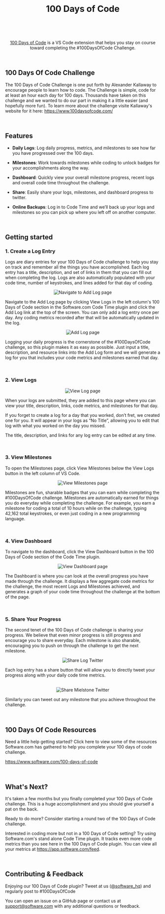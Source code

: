<br />

<h1 align="center">
  <!-- Icon here <img src="https://swdc-vscode.s3-us-west-1.amazonaws.com/software-headphones.png" height="30px" />&nbsp -->
  100 Days of Code
  <br />
  &nbsp
</h1>

<br />

<p align="center"><a href="https://www.software.com/100-days-of-code">100 Days of Code</a> is a VS Code extension that helps you stay on course toward completing the #100DaysOfCode Challenge.
</p>

<br />

<!-- <p align="center">
  <a href="https://marketplace.visualstudio.com/items?itemName=softwaredotcom.music-time">
    <img alt="Marketplace" src="https://vsmarketplacebadge.apphb.com/version-short/softwaredotcom.music-time.svg"></a>
  <a href="https://marketplace.visualstudio.com/items?itemName=softwaredotcom.music-time">
    <img alt="Installs" src="https://vsmarketplacebadge.apphb.com/installs-short/softwaredotcom.music-time.svg"></a>
  <a href="https://marketplace.visualstudio.com/items?itemName=softwaredotcom.music-time">
    <img alt="Rating" src="https://vsmarketplacebadge.apphb.com/rating-short/softwaredotcom.music-time.svg"></a>
</p> -->

## 100 Days Of Code Challenge
The 100 Days of Code Challenge is one put forth by Alexander Kallaway to encourage people to learn how to code. The Challenge is simple, code for at least an hour each day for 100 days. Thousands have taken on this challenge and we wanted to do our part in making it a little easier (and hopefully more fun). To learn more about the challenge visite Kallaway's website for it here: https://www.100daysofcode.com/

<br>

## Features

-   **Daily Logs**: Log daily progress, metrics, and milestones to see how far you have progressed over the 100 days.

-   **Milestones**: Work towards milestones while coding to unlock badges for your accomplishments along the way.

-   **Dashboard**: Quickly view your overall milestone progress, recent logs and overall code time throughout the challenge.

-   **Share**: Easily share your logs, milestones, and dashboard progress to twitter.

-   **Online Backups**: Log in to Code Time and we’ll back up your logs and milestones so you can pick up where you left off on another computer.

<br />

## Getting started

### **1. Create a Log Entry**

Logs are diary entries for your 100 Days of Code challenge to help you stay on track and remember all the things you have accomplished. Each log entry has a title, description, and set of links in them that you can fill out when completing the log. Logs are also automatically populated with your code time, number of keystrokes, and lines added for that day of coding.

<p align="center" style="margin: 0 10%">
    <img src="https://100-days-of-code.s3-us-west-1.amazonaws.com/Readme/Add+Log+Navigation.png" alt="Navigate to Add Log page" />
</p>

Navigate to the Add Log page by clicking View Logs in the left column's 100 Days of Code section in the Software.com Code Time plugin and click the Add Log link at the top of the screen. You can only add a log entry once per day. Any coding metrics recorded after that will be automatically updated in the log.

<p align="center" style="margin: 0 10%">
    <img src="https://100-days-of-code.s3-us-west-1.amazonaws.com/Readme/Add+log+Form.png" alt="Add Log page" />
</p>

Logging your daily progress is the cornerstone of the #100DaysOfCode challenge, so this plugin makes it as easy as possible. Just input a title, description, and resource links into the Add Log form and we will generate a log for you that includes your code metrics and milestones earned that day.

<br>

### **2. View Logs**

<p align="center" style="margin: 0 10%">
    <img src="https://100-days-of-code.s3-us-west-1.amazonaws.com/Readme/View+Log+Page.png" alt="View Log page" />
</p>

When your logs are submitted, they are added to this page where you can view your title, description, links, code metrics, and milestones for that day. 

If you forget to create a log for a day that you worked, don’t fret, we created one for you. It will appear in your logs as “No Title”, allowing you to edit that log with what you worked on the day you missed.

The title, description, and links for any log entry can be edited at any time.

<br>

### **3. View Milestones**

To open the Milestones page, click View Milestones below the View Logs button in the left column of VS Code. 

<p align="center" style="margin: 0 10%">
  <img src="https://100-days-of-code.s3-us-west-1.amazonaws.com/Readme/Milestones+Page.png" alt="View Milestones page" />
</p>

Milestones are fun, sharable badges that you can earn while completing the #100DaysOfCode challenge. Milestones are automatically earned for things you do everyday while completing the challenge. For example, you earn a milestone for coding a total of 10 hours while on the challenge, typing 42,162 total keystrokes, or even just coding in a new programming language.

<br>

### **4. View Dashboard**

To navigate to the dashboard, click the View Dashboard button in the 100 Days of Code section of the Code Time plugin.

<p align="center" style="margin: 0 10%">
  <img src="https://100-days-of-code.s3-us-west-1.amazonaws.com/Readme/Dashboard+Page.png" alt="View Dashboard page" />
</p>

The Dashboard is where you can look at the overall progress you have made through the challenge. It displays a few aggregate code metrics for the challenge, the most recent Logs and Milestones achieved, and generates a graph of your code time throughout the challenge at the bottom of the page.

<br>

### **5. Share Your Progress**

The second tenet of the 100 Days of Code challenge is sharing your progress. 
We believe that even minor progress is still progress and encourage you to share everyday. 
Each milestone is also sharable, encouraging you to push on through the challenge to get the next milestone.


<p align="center" style="margin: 0 10%">
  <img src="https://100-days-of-code.s3-us-west-1.amazonaws.com/Readme/First+Day+Full+Tweet.png" alt="Share Log Twitter" />
</p>

Each log entry has a share button that will allow you to directly tweet your progress along with your daily code time metrics. 

<br>

<p align="center" style="margin: 0 10%">
  <img src="https://100-days-of-code.s3-us-west-1.amazonaws.com/Readme/Milestone+Tweet.png" alt="Share Mielstone Twitter" />
</p>

Similarly you can tweet out any milestone that you achieve throughout the challenge.

<br>

## 100 Days Of Code Resources

Need a little help getting started? Click here to view some of the resources Software.com has gathered to help you complete your 100 days of code challenge.

https://www.software.com/100-days-of-code

<br>

## What's Next?

It's taken a few months but you finally completed your 100 Days of Code challenge. This is a huge accomplishment and you should give yourself a pat on the back. 

Ready to do more? Consider starting a round two of the 100 Days of Code challenge.

Interested in coding more but not in a 100 Days of Code setting? Try using Software.com's stand alone Code Time plugin. It tracks even more code metrics than you see here in the 100 Days of Code plugin. You can view all your metrics at https://app.software.com/feed.

<br>

## Contributing & Feedback

Enjoying our 100 Days of Code plugin? Tweet at us ([@software_hq](https://twitter.com/software_hq)) and regularly post to #100DaysOfCode

You can open an issue on a GitHub page or contact us at [support@software.com](mailto:support@software.com) with any additional questions or feedback.
